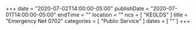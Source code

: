 +++
date = "2020-07-02T14:00:00-05:00"
publishDate = "2020-07-01T14:00:00-05:00"
endTime = ""
location = ""
ncs = [ "KE0LDS" ]
title = "Emergency Net 0702"
categories = [ "Public Service" ]
dates = [ "" ]
+++
